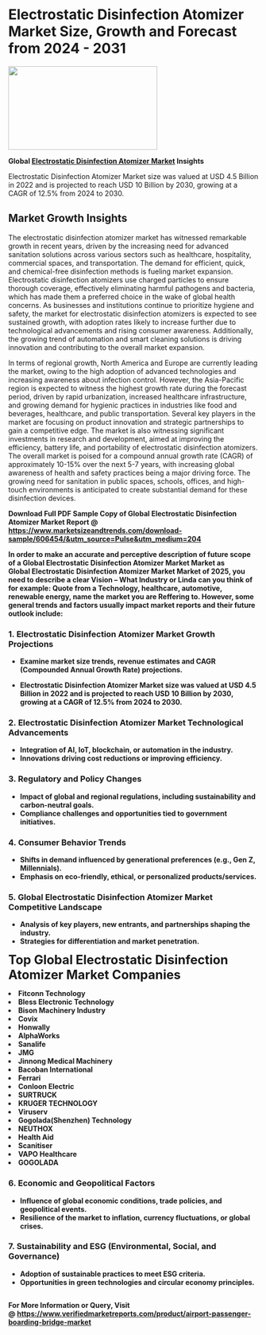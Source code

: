 <H1>Electrostatic Disinfection Atomizer Market Size, Growth and Forecast from 2024 - 2031</H1><img class="aligncenter size-medium wp-image-584254" src="https://thirdeyenews.in/wp-content/uploads/2024/09/Global-Market-Research-300x168.jpeg" alt="" width="300" height="168" /><p><strong>Global&nbsp;<a href="https://www.marketsizeandtrends.com/download-sample/606454/&amp;utm_source=Pulse&amp;utm_medium=204">Electrostatic Disinfection Atomizer Market</a> Insights</strong></p><p>Electrostatic Disinfection Atomizer Market size was valued at USD 4.5 Billion in 2022 and is projected to reach USD 10 Billion by 2030, growing at a CAGR of 12.5% from 2024 to 2030.</p><p><h2>Market Growth Insights</h2> <p>The electrostatic disinfection atomizer market has witnessed remarkable growth in recent years, driven by the increasing need for advanced sanitation solutions across various sectors such as healthcare, hospitality, commercial spaces, and transportation. The demand for efficient, quick, and chemical-free disinfection methods is fueling market expansion. Electrostatic disinfection atomizers use charged particles to ensure thorough coverage, effectively eliminating harmful pathogens and bacteria, which has made them a preferred choice in the wake of global health concerns. As businesses and institutions continue to prioritize hygiene and safety, the market for electrostatic disinfection atomizers is expected to see sustained growth, with adoption rates likely to increase further due to technological advancements and rising consumer awareness. Additionally, the growing trend of automation and smart cleaning solutions is driving innovation and contributing to the overall market expansion.</p> <p><strong></strong></p> <p>In terms of regional growth, North America and Europe are currently leading the market, owing to the high adoption of advanced technologies and increasing awareness about infection control. However, the Asia-Pacific region is expected to witness the highest growth rate during the forecast period, driven by rapid urbanization, increased healthcare infrastructure, and growing demand for hygienic practices in industries like food and beverages, healthcare, and public transportation. Several key players in the market are focusing on product innovation and strategic partnerships to gain a competitive edge. The market is also witnessing significant investments in research and development, aimed at improving the efficiency, battery life, and portability of electrostatic disinfection atomizers. The overall market is poised for a compound annual growth rate (CAGR) of approximately 10-15% over the next 5-7 years, with increasing global awareness of health and safety practices being a major driving force. The growing need for sanitation in public spaces, schools, offices, and high-touch environments is anticipated to create substantial demand for these disinfection devices.</p> <p><strong></p><p><span class=""><strong>Download Full PDF Sample Copy of Global Electrostatic Disinfection Atomizer Market Report</strong> @ <a href="https://www.marketsizeandtrends.com/download-sample/606454/&amp;utm_source=Pulse&amp;utm_medium=204" target="_blank">https://www.marketsizeandtrends.com/download-sample/606454/&amp;utm_source=Pulse&amp;utm_medium=204</a></span></p><p>In order to make an accurate and perceptive description of future scope of a Global&nbsp;Electrostatic Disinfection Atomizer Market Market as Global&nbsp;Electrostatic Disinfection Atomizer Market Market of 2025, you need to describe a clear Vision &ndash; What Industry or Linda can you think of for example: Quote from a Technology, healthcare, automotive, renewable energy, name the market you are Reffering to. However, some general trends and factors usually impact market reports and their future outlook include:</p><h3>1.&nbsp;<strong>Electrostatic Disinfection Atomizer Market Growth Projections</strong></h3><ul><li>Examine market size trends, revenue estimates and CAGR (Compounded Annual Growth Rate) projections.</li><li><p>Electrostatic Disinfection Atomizer Market size was valued at USD 4.5 Billion in 2022 and is projected to reach USD 10 Billion by 2030, growing at a CAGR of 12.5% from 2024 to 2030.</p></li></ul><h3>2.&nbsp;<strong>Electrostatic Disinfection Atomizer Market Technological Advancements</strong></h3><ul><li>Integration of AI, IoT, blockchain, or automation in the industry.</li><li>Innovations driving cost reductions or improving efficiency.</li></ul><h3>3.&nbsp;<strong>Regulatory and Policy Changes</strong></h3><ul><li>Impact of global and regional regulations, including sustainability and carbon-neutral goals.</li><li>Compliance challenges and opportunities tied to government initiatives.</li></ul><h3>4.&nbsp;<strong>Consumer Behavior Trends</strong></h3><ul><li>Shifts in demand influenced by generational preferences (e.g., Gen Z, Millennials).</li><li>Emphasis on eco-friendly, ethical, or personalized products/services.</li></ul><h3>5.&nbsp;<strong>Global Electrostatic Disinfection Atomizer Market Competitive Landscape</strong></h3><ul><li>Analysis of key players, new entrants, and partnerships shaping the industry.</li><li>Strategies for differentiation and market penetration.</li></ul><p data-pm-slice="1 1 []"><span style="color: inherit; font-family: inherit; font-size: 25px;">Top Global Electrostatic Disinfection Atomizer Market Companies</span></p><div class="" data-test-id=""><p><li>Fitconn Technology</li><li> Bless Electronic Technology</li><li> Bison Machinery Industry</li><li> Covix</li><li> Honwally</li><li> AlphaWorks</li><li> Sanalife</li><li> JMG</li><li> Jinnong Medical Machinery</li><li> Bacoban International</li><li> Ferrari</li><li> Conloon Electric</li><li> SURTRUCK</li><li> KRUGER TECHNOLOGY</li><li> Viruserv</li><li> Gogolada(Shenzhen) Technology</li><li> NEUTHOX</li><li> Health Aid</li><li> Scanitiser</li><li> VAPO Healthcare</li><li> GOGOLADA</li></p></div><h3>6.&nbsp;<strong>Economic and Geopolitical Factors</strong></h3><ul><li>Influence of global economic conditions, trade policies, and geopolitical events.</li><li>Resilience of the market to inflation, currency fluctuations, or global crises.</li></ul><h3>7.&nbsp;<strong>Sustainability and ESG (Environmental, Social, and Governance)</strong></h3><ul><li>Adoption of sustainable practices to meet ESG criteria.</li><li>Opportunities in green technologies and circular economy principles.</li></ul><h2><strong style="font-size: 14px;">For More Information or Query, Visit @&nbsp;</strong><a style="background-color: #ffffff; font-size: 14px;" href="https://www.marketsizeandtrends.com/report/electrostatic-disinfection-atomizer-market/" target="_blank">https://www.verifiedmarketreports.com/product/airport-passenger-boarding-bridge-market</a></h2>
